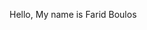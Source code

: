 Hello, My name is Farid Boulos

<!---
faridb99/faridb99 is a ✨ special ✨ repository because its `README.md` (this file) appears on your GitHub profile.
You can click the Preview link to take a look at your changes.
--->
